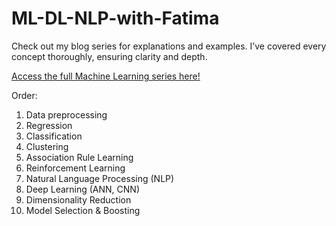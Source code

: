 # ML-DL-NLP-with-Fatima

Check out my blog series for explanations and examples. I’ve covered every concept thoroughly, ensuring clarity and depth.

[Access the full Machine Learning series here!](https://mahia.hashnode.dev/series/machine-learning)

Order: 
1. Data preprocessing
2. Regression
3. Classification
4. Clustering
5. Association Rule Learning
6. Reinforcement Learning
7. Natural Language Processing (NLP)
8. Deep Learning (ANN, CNN)
9. Dimensionality Reduction
10. Model Selection & Boosting
